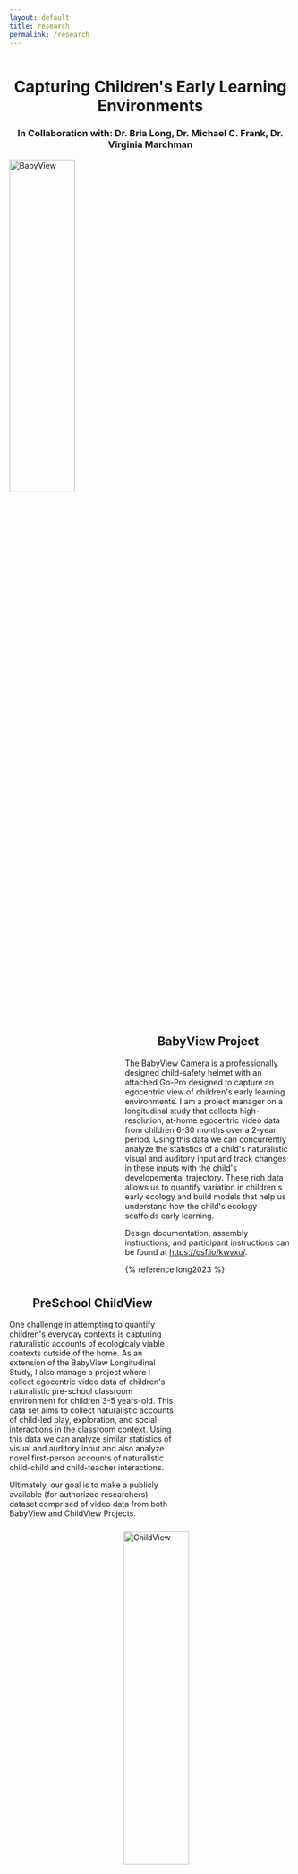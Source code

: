 ```yaml
---
layout: default
title: research
permalink: /research
---
```


<div style="display:inline-block">
    <h1 style = "text-align:center">Capturing Children's Early Learning Environments</h1>
    <h3 style = "text-align:center">In Collaboration with: Dr. Bria Long, Dr. Michael C. Frank, Dr. Virginia Marchman</h3>
    <div style = "width: 100%; margin: auto">
    <img style="float:left; padding: 0px 10px 10px 0px; min-width:300px" src="{{site.url}}{{site.baseurl}}/images/babyview.png" width = "39%" alt="BabyView">
        <div style="width: 59%; float:right; padding: 0px 0px 10px 0px">
        <h2 style = "text-align:center">BabyView Project</h2>
        <p>
        The BabyView Camera is a professionally designed child-safety helmet with an attached Go-Pro designed to capture an egocentric view of children's early learning environments. I am a project manager on a longitudinal study that collects high-resolution, at-home egocentric video data from children 6-30 months over a 2-year period. Using this data we can concurrently analyze the statistics of a child's naturalistic visual and auditory input and track changes in these inputs with the child's developemental trajectory. These rich data allows us to quantify variation in children's early ecology and build models that help us understand how the child's ecology scaffolds early learning.  
        </p>
        <p>
        Design documentation, assembly instructions, and participant instructions can be found at <a href="https://osf.io/kwvxu/">https://osf.io/kwvxu/</a>.
        </p>
        {% reference long2023 %}
        </div>
    </div>
    <br>
    <div style = "width: 100%; margin: auto">
        <div style="width: 59%; float:left; padding: 0px 0px 10px 0px">
        <h2 style = "text-align:center">PreSchool ChildView</h2>
        <p>
        One challenge in attempting to quantify children's everyday contexts is capturing naturalistic accounts of ecologicaly viable contexts outside of the home. As an extension of the BabyView Longitudinal Study, I also manage a project where I collect egocentric video data of children's naturalistic pre-school classroom environment for children 3-5 years-old. This data set aims to collect naturalistic accounts of child-led play, exploration, and social interactions in the classroom context. Using this data we can analyze similar statistics of visual and auditory input and also analyze novel first-person accounts of naturalistic child-child and child-teacher interactions. 
        </p>
        <p>
        Ultimately, our goal is to make a publicly available (for authorized researchers) dataset comprised of video data from both BabyView and ChildView Projects. 
        </p>
        </div>
    <img style="float:right; padding: 0px 0px 10px 10px; min-width:300px" src="{{site.url}}{{site.baseurl}}/images/childview.png" width = "39%" alt="ChildView">
    </div>
</div>

<div style="display:inline-block">
    <h1 style = "text-align:center">Inferring Knowledge from Communication</h1>
    <h3 style = "text-align:center">In Collaboration with: Aaron Chuey and Dr. Hyowon Gweon</h3>
    <br>
    <div style = "width: 100%; margin: auto">
    <img style="float:left; padding: 0px 10px 10px 0px; min-width:300px" src="{{site.url}}{{site.baseurl}}/images/ikc.png" width = "39%" alt="BabyView">
        <div style="width: 59%; float:right; padding: 0px 0px 10px 0px">
        <h2 style = "text-align:center">Identifying Knowledgeable Speakers Using Causal Influence</h2>
        <p>
        How can we learn from observing communicative exchanges? Prior work has explored children's understanding of how speakers can influence listeners' beliefs and behaviors. This work asks whether children make knowledge inferences about a speaker using their causal influence over listeners. Across 3 studies, we test whether children are sensitive to changes in a listener's outcome (1), changes in a listener's behavior (2), and whether a speaker spoke or sneezed (3) as evidence for identifying knowledgeable speakers. We find that by 5 years-old, children can reason casually about the consequences of communication in order to infer the knowledge of speaker. Future work could aim to explore more complex inferences made in these multi-party social contexts and implications for these abilities in pedagogical contexts where knowledge-inferences may support children's ability to assess and learn from knowledgeable informants. 
        </p>
        <p>
        Study materials (videos & stimuli) and data can be found at <a href="https://osf.io/derxp/?view_only=d3ad5730e321405da0e5347dfb35a3f0">https://osf.io/derxp/</a>.
        </p>
        {% reference chuey2023 %}
        <br>
        {% reference sparks2022 %}
        </div>
    </div>
</div>